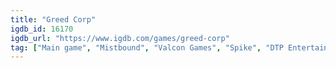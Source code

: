 ```yaml
---
title: "Greed Corp"
igdb_id: 16170
igdb_url: "https://www.igdb.com/games/greed-corp"
tag: ["Main game", "Mistbound", "Valcon Games", "Spike", "DTP Entertainment", "W!Games", "Invictus Games Ltd", "Vanguard Entertainment Group", "Easy Tiger Media", "Puzzle", "Strategy", "Turn-based strategy (TBS)", "Single player", "Multiplayer", "Bird view / Isometric", "Action"]
---
```

